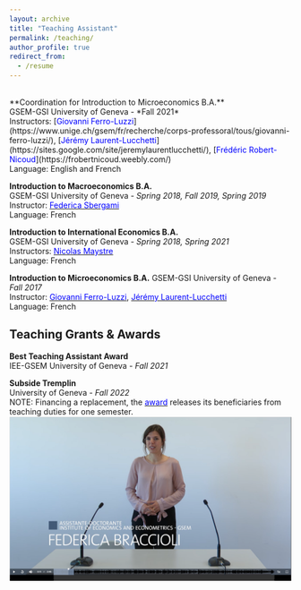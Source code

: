 ```yaml
---
layout: archive
title: "Teaching Assistant"
permalink: /teaching/
author_profile: true
redirect_from:
  - /resume
---
```

<br />
**Coordination for Introduction to Microeconomics B.A.** <br />
GSEM-GSI University of Geneva - *Fall 2021*<br />
Instructors: [<span style="color:blue">Giovanni Ferro-Luzzi</span>](https://www.unige.ch/gsem/fr/recherche/corps-professoral/tous/giovanni-ferro-luzzi/), [<span style="color:blue">Jérémy Laurent-Lucchetti</span>](https://sites.google.com/site/jeremylaurentlucchetti/), [<span style="color:blue">Frédéric Robert-Nicoud</span>](https://frobertnicoud.weebly.com/) <br />
Language: English and French <br />

**Introduction to Macroeconomics B.A.** <br />
GSEM-GSI University of Geneva - *Spring 2018, Fall 2019, Spring 2019* <br />
Instructor: [<span style="color:blue">Federica Sbergami</span>](https://www.unige.ch/gsem/en/research/faculty/all/federica-sbergami) <br />
Language: French <br />

**Introduction to International Economics B.A.** <br />
GSEM-GSI University of Geneva - *Spring 2018, Spring 2021* <br />
Instructors: [<span style="color:blue">Nicolas Maystre</span>](https://nicolas.maystre.ch/welcome-on-nicolas-maystres-webpage/personal-details) <br />
Language: French <br />

**Introduction to Microeconomics B.A.** 
GSEM-GSI University of Geneva - *Fall 2017* <br />
Instructor: [<span style="color:blue">Giovanni Ferro-Luzzi</span>](https://www.unige.ch/gsem/fr/recherche/corps-professoral/tous/giovanni-ferro-luzzi/), [<span style="color:blue">Jérémy Laurent-Lucchetti</span>](https://sites.google.com/site/jeremylaurentlucchetti/) <br />
Language: French <br />

## Teaching Grants & Awards
**Best Teaching Assistant Award** <br />
IEE-GSEM University of Geneva - *Fall 2021* <br />

**Subside Tremplin** <br />
University of Geneva - *Fall 2022* <br />
NOTE: Financing a replacement, the [<span style="color:blue">award</span>](https://www.unige.ch/rectorat/egalite/evenement/actualites/subside-tremplin/) releases its beneficiaries from teaching duties for one semester. <br />
[![VIDEO](https://github.com/federicabraccioli/federicabraccioli.github.io/blob/master/images/tremplin_screen.png)](https://mediaserver.unige.ch/play/176648)


